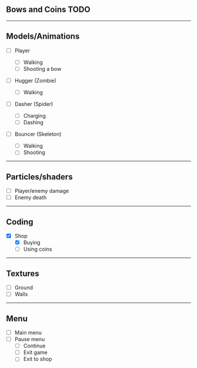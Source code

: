 ## Bows and Coins TODO

---

## Models/Animations

-   [ ] Player

    -   [ ] Walking
    -   [ ] Shooting a bow

-   [ ] Hugger (Zombie)

    -   [ ] Walking

-   [ ] Dasher (Spider)

    -   [ ] Charging
    -   [ ] Dashing

-   [ ] Bouncer (Skeleton)
    -   [ ] Walking
    -   [ ] Shooting
---

## Particles/shaders

- [ ] Player/enemy damage
- [ ] Enemy death

---

## Coding

-   [X] Shop
    -   [x] Buying
    -   [ ] Using coins

---

## Textures

-   [ ] Ground
-   [ ] Walls

---

## Menu

-   [ ] Main menu
-   [ ] Pause menu
    -   [ ] Continue
    -   [ ] Exit game
    -   [ ] Exit to shop
